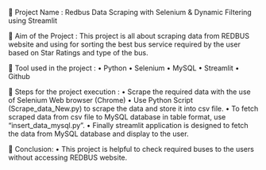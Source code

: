 	Project Name : Redbus Data Scraping with Selenium & Dynamic Filtering using Streamlit

	Aim of the Project : This project is all about scraping data from REDBUS website and using for sorting the best bus service required by the user based on Star Ratings and type of the bus.

	Tool used in the project :
•	Python 
•	Selenium
•	MySQL
•	Streamlit
•	Github

	Steps for the project execution :
•	Scrape the required data with the use of Selenium Web browser (Chrome)
•	Use Python Script (Scrape_data_New.py) to scrape the data and store it into csv file.
•	To fetch scraped data from csv file to MySQL database in table format, use “insert_data_mysql.py”.
•	Finally streamlit application is designed to fetch the data from MySQL database and display to the user.


	Conclusion: 
•	This project is helpful to check required buses to the users without accessing REDBUS website.



